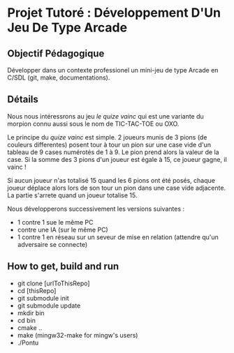 # Projet Tutoré : Développement D'Un Jeu De Type Arcade

## Objectif Pédagogique

Développer dans un contexte professionel un mini-jeu de type Arcade en C/SDL (git, make, documentations).

## Détails

Nous nous intéressrons au jeu *le quize vainc* qui est une variante du morpion connu aussi sous le nom de TIC-TAC-TOE ou OXO.


Le principe du *quize vainc* est simple. 2 joueurs munis de 3 pions (de couleurs differentes) posent tour à tour un pion sur une case vide d'un tableau de 9 cases numérotés de 1 à 9. Le pion prend alors la valeur de la case. Si la somme des 3 pions d'un joueur est égale à 15, ce joueur gagne, il vainc !


Si aucun joueur n'as totalisé 15 quand les 6 pions ont été posés, chaque joueur déplace alors lors de son tour un pion dans une case vide adjacente. La partie s'arrete quand un joueur totalise 15.


Nous développerons successivement les versions suivantes :
* 1 contre 1 sue le même PC
* contre une IA (sur le même PC)
* 1 contre 1 en réseau sur un seveur de mise en relation (attendre qu'un adversaire se connecte)

## How to get, build and run

* git clone [urlToThisRepo]
* cd [thisRepo]
* git submodule init
* git submodule update
* mkdir bin
* cd bin
* cmake ..
* make (mingw32-make for mingw's users)
* ./Pontu

